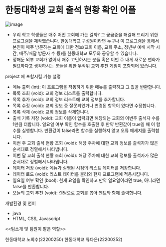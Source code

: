 # 한동대학생 교회 출석 현황 확인 어플

![image](https://user-images.githubusercontent.com/130723603/236840361-b502ef0d-a3c9-404d-9c91-e9087c930d00.png)

- 우리 학교 학생들은 매주 어떤 교회에 가는 걸까? 그 궁금증을 해결해 드리기 위한 프로그램을 제작했습니다.
한동대학교 구성원이라면 누구나 이 프로그램을 통해서 본인이 매주 방문하는 교회에 대한 정보(교회 이름, 교회 주소, 청년부 예배 시작 시간, 매주/매달 방문자 수 등)를 한동대학교 모두와 공유할 수 있습니다.
- 정해둔 외부 교회가 없어서 매주 고민하시는 분들 혹은 이번 주 내게 새로운 변화가 필요하다고 생각하시는 분들을 위한 무작위 교회 추천 게임이 포함되어 있습니다.

project 에 포함시킬 기능 설명

- 메뉴 출력 (int): 이 프로그램을 작동하기 위한 메뉴를 출력하고 그 값을 반환합니다.
- 목록 조회 (void): 교회 정보 리스트를 출력합니다.
- 목록 추가 (void): 교회 정보 리스트에 교회 정보를 추가합니다.
- 목록 수정 (void): 교회 정보 중 잘못되었거나 변경된 항목이 있다면 수정합니다.
- 목록 삭제 (void): 교회 정보를 삭제합니다.
- 출석 기록 저장 (void): 교회 이름이 입력되면 해당되는 교회의 이번주 출석자 수를 1만큼 더합니다. 일요일 여부 확인 함수를 호출한 후 만약 반환값이 true일 때 이 함수를 실행합니다. 반환값이 false라면 함수를 실행하지 않고 오류 메세지를 출력합니다.
- 이번 주 교회 출석 현황 조회 (void): 해당 주차에 대한 교회 정보를 출석자가 많은 순서대로 정렬해서 나타냅니다.
- 이번 달 교회 출석 현황 조회 (void): 해당 주차에 대한 교회 정보를 출석자가 많은 순서대로 정렬해서 나타냅니다.
- 데이터 저장 (void): 메뉴가 실행된 시점의 리스트 데이터를 저장합니다.
- 데이터 로드 (void): 리스트 데이터를 불러와 현재 프로그램에 적용시킵니다.
- 일요일 여부 확인 (bool): 현재 요일을 확인하고 만약 일요일이라면 true, 아니라면 false를 반환합니다.
- 오늘의 교회 추천 (void): 랜덤으로 교회를 뽑아 멘트와 함께 출력합니다.

개발환경 및 언어

- java
- HTML, CSS, Javascript

<<팀소개 및 팀원이 맡은 역할>>

한동대학교 노희수(22200250)
한동대학교 류다은(22200252)
